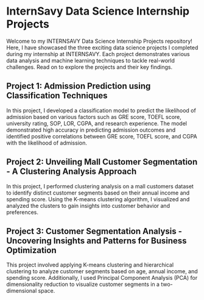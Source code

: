 # InternSavy Data Science Internship Projects

Welcome to my INTERNSAVY Data Science Internship Projects repository! Here, I have showcased the three exciting data science projects I completed during my internship at INTERNSAVY. Each project demonstrates various data analysis and machine learning techniques to tackle real-world challenges. Read on to explore the projects and their key findings.

## Project 1: Admission Prediction using Classification Techniques

In this project, I developed a classification model to predict the likelihood of admission based on various factors such as GRE score, TOEFL score, university rating, SOP, LOR, CGPA, and research experience. The model demonstrated high accuracy in predicting admission outcomes and identified positive correlations between GRE score, TOEFL score, and CGPA with the likelihood of admission.

## Project 2: Unveiling Mall Customer Segmentation - A Clustering Analysis Approach

In this project, I performed clustering analysis on a mall customers dataset to identify distinct customer segments based on their annual income and spending score. Using the K-means clustering algorithm, I visualized and analyzed the clusters to gain insights into customer behavior and preferences.



## Project 3: Customer Segmentation Analysis - Uncovering Insights and Patterns for Business Optimization

This project involved applying K-means clustering and hierarchical clustering to analyze customer segments based on age, annual income, and spending score. Additionally, I used Principal Component Analysis (PCA) for dimensionality reduction to visualize customer segments in a two-dimensional space.





